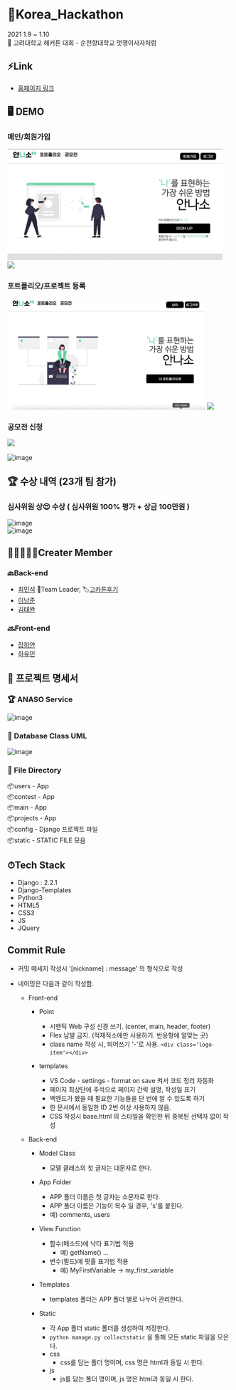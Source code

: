 # 🐯Korea_Hackathon
2021 1.9 ~ 1.10    
🐯 고려대학교 해커톤 대회 - 순천향대학교 멋쟁이사자처럼  

## ⚡Link
- [홈페이지 링크](http://anaso.ml/)

## 🖥 DEMO

### 메인/회원가입

<span>
<img src="https://github.com/minsgy/Korea_Hackathon/blob/main/DEMO/%E1%84%86%E1%85%A6%E1%84%8B%E1%85%B5%E1%86%AB.gif" height="250px"  />
</span>
<span>
<img src="https://github.com/minsgy/Korea_Hackathon/blob/main/DEMO/%E1%84%92%E1%85%AC%E1%84%8B%E1%85%AF%E1%86%AB%E1%84%80%E1%85%A1%E1%84%8B%E1%85%B5%E1%86%B8.gif" height="250px" />
</span>

### 포트폴리오/프로젝트 등록

<span>
<img src="https://github.com/minsgy/Korea_Hackathon/blob/main/DEMO/%E1%84%91%E1%85%A9%E1%84%90%E1%85%B3%E1%84%91%E1%85%A9%E1%86%AF%E1%84%85%E1%85%B5%E1%84%8B%E1%85%A9.gif" height="250px"  />
</span>
<span>
<img src="https://github.com/minsgy/Korea_Hackathon/blob/main/DEMO/%E1%84%91%E1%85%B3%E1%84%85%E1%85%A9%E1%84%8C%E1%85%A6%E1%86%A8%E1%84%90%E1%85%B3%E1%84%89%E1%85%A2%E1%86%BC%E1%84%89%E1%85%A5%E1%86%BC.gif" height="250px" />
</span>

### 공모전 신청
<span>
<img src="https://github.com/minsgy/Korea_Hackathon/blob/main/DEMO/%E1%84%80%E1%85%A9%E1%86%BC%E1%84%86%E1%85%A9%E1%84%8C%E1%85%A5%E1%86%AB.gif" height="250px" />
</span>

<span>
  
![image](https://user-images.githubusercontent.com/60251579/119508186-8053d600-bdaa-11eb-98bb-69d5b9dd4c7b.png)

</span>

## 🏆 수상 내역 (23개 팀 참가)

### 심사위원 상😍 수상 ( 심사위원 100% 평가 + 상금 100만원 ) 

![image](https://user-images.githubusercontent.com/60251579/104265631-612a6b00-54d1-11eb-92ef-2d69a2a1d3a7.png)  
![image](https://user-images.githubusercontent.com/60251579/104265278-8c608a80-54d0-11eb-8668-2a464728421b.png)  


## 👨‍👨‍👨‍👧‍👧Creater Member

### 🔙Back-end
- [최민석](https://github.com/minsgy) 🚩Team Leader, 🏷[고카톤후기](https://velog.io/@minsgy/고카톤-대회-출전-후기고카톤)
- [이남준](https://github.com/ningpop)  
- [김태완](https://github.com/wwan13)  

### 🔜Front-end
- [장하얀](https://github.com/white-jang)  
- [하유민](https://github.com/qhahd78)  

## 📑 프로젝트 명세서  

### 🏆 ANASO Service  
![image](https://user-images.githubusercontent.com/60251579/104265697-8323ed80-54d1-11eb-93e0-14686e87ab22.png)  

### 📁 Database Class UML
![image](https://user-images.githubusercontent.com/60251579/104265839-d138f100-54d1-11eb-992f-3802ad7fbacf.png)  

### 📃 File Directory  
📦users - App  
📦contest - App  
📦main - App  
📦projects - App  
📦config - Django 프로젝트 파일  
📦static - STATIC FILE 모음  





## ⏱Tech Stack
- Django : 2.2.1  
- Django-Templates  
- Python3  
- HTML5  
- CSS3  
- JS  
- JQuery  


## Commit Rule

- 커밋 메세지 작성시 '[nickname] : message' 의 형식으로 작성  

- 네이밍은 다음과 같이 작성함.  

  - Front-end  
    - Point
      - 시멘틱 Web 구성 신경 쓰기. (center, main, header, footer)  
      - Flex 남발 금지. (적재적소에만 사용하기. 반응형에 알맞는 곳)  
      - class name 작성 시, 띄어쓰기 '-'로 사용. `<div class='logo-item'></div>`  
    
    - templates
      - VS Code - settings - format on save 켜서 코드 정리 자동화
      - 페이지 최상단에 주석으로 페이지 간략 설명, 작성일 표기
      - 백엔드가 봤을 때 필요한 기능들을 단 번에 알 수 있도록 하기
      - 한 문서에서 동일한 ID 2번 이상 사용하지 않음.
      - CSS 작성시 base.html 의 스타일을 확인한 뒤 중복된 선택자 없이 작성
      
  - Back-end
    - Model Class
      - 모델 클래스의 첫 글자는 대문자로 한다.

    - App Folder
      - APP 폴더 이름은 첫 글자는 소문자로 한다.
      - APP 폴더 이름은 기능이 복수 일 경우, 's'를 붙힌다.
      - 예) comments, users

    - View Function
      - 함수(메소드)에 낙타 표기법 적용
        - 예) getName() ...
      - 변수(필드)에 팟홀 표기법 적용
        - 예) MyFirstVariable -> my_first_variable

    - Templates
      - templates 폴더는 APP 폴더 별로 나누어 관리한다.

    - Static
      - 각 App 폴더 static 폴더를 생성하여 저장한다.
      - `python manage.py collectstatic` 을 통해 모든 static 파일을 모은다.
      - css
        - css를 담는 폴더 명이며, css 명은 html과 동일 시 한다.
      - js
        - js를 담는 폴더 명이며, js 명은 html과 동일 시 한다.
        
